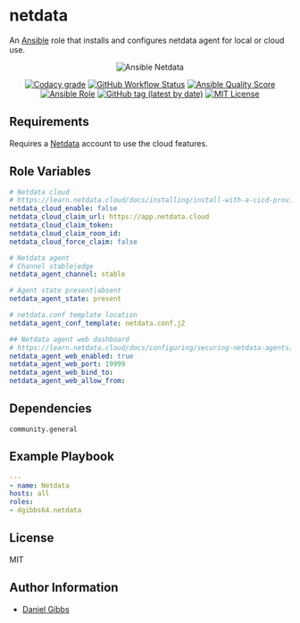 # netdata

An [Ansible](https://www.ansible.com) role that installs and configures netdata agent for local or cloud use.

<p align="center">
  <img src="https://user-images.githubusercontent.com/4478206/202930662-130cf21e-8d0c-4b4d-a9af-82c61b0b62d.png" alt="Ansible Netdata"></a>

<br>
</p>
<p align="center">
<a href="https://app.codacy.com/gh/dgibbs64/ansible-role-netdata"><img src="https://img.shields.io/codacy/grade/1a892d499efd4dabb73beffa8d64ed01?logo=codacy&style=flat-square" alt="Codacy grade"></a>
<a href="https://github.com/dgibbs64/ansible-role-netdata/actions/workflows/molecule.yml"><img alt="GitHub Workflow Status" src="https://img.shields.io/github/actions/workflow/status/dgibbs64/ansible-role-netdata/molecule.yml?label=molecule&logo=ansible&style=flat-square"></a>
<a href="https://galaxy.ansible.com/dgibbs64/netdata"><img alt="Ansible Quality Score" src="https://img.shields.io/ansible/quality/60605?logo=ansible&style=flat-square"></a>
<a href="https://galaxy.ansible.com/dgibbs64/netdata"><img alt="Ansible Role" src="https://img.shields.io/ansible/role/d/60605?color=EE0000&logo=ansible&style=flat-square"></a>
<a href="https://galaxy.ansible.com/dgibbs64/netdata"><img alt="GitHub tag (latest by date)" src="https://img.shields.io/github/v/tag/dgibbs64/ansible-role-netdata?color=EE0000&label=release&logo=ansible&style=flat-square"></a>
<a href="https://github.com/dgibbs64/ansible-role-netdata/blob/main/LICENSE.md"><img src="https://img.shields.io/github/license/gameservermanagers/docker-steamcmd?style=flat-square" alt="MIT License"></a>
</p>

## Requirements

Requires a <a href="https://www.netdata.cloud">Netdata</a> account to use the cloud features.

## Role Variables

```yaml
# Netdata cloud
# https://learn.netdata.cloud/docs/installing/install-with-a-cicd-provisioning-system/ansible#edit-the-varsmainyml-file
netdata_cloud_enable: false
netdata_cloud_claim_url: https://app.netdata.cloud
netdata_cloud_claim_token:
netdata_cloud_claim_room_id:
netdata_cloud_force_claim: false

# Netdata agent
# Channel stable|edge
netdata_agent_channel: stable

# Agent state present|absent
netdata_agent_state: present

# netdata.conf template location
netdata_agent_conf_template: netdata.conf.j2

## Netdata agent web dashboard
# https://learn.netdata.cloud/docs/configuring/securing-netdata-agents/
netdata_agent_web_enabled: true
netdata_agent_web_port: 19999
netdata_agent_web_bind_to:
netdata_agent_web_allow_from:
```

## Dependencies

```
community.general
```

## Example Playbook

```yaml
---
- name: Netdata
hosts: all
roles:
- dgibbs64.netdata
```

## License

MIT

## Author Information

- [Daniel Gibbs](https://danielgibbs.co.uk)
